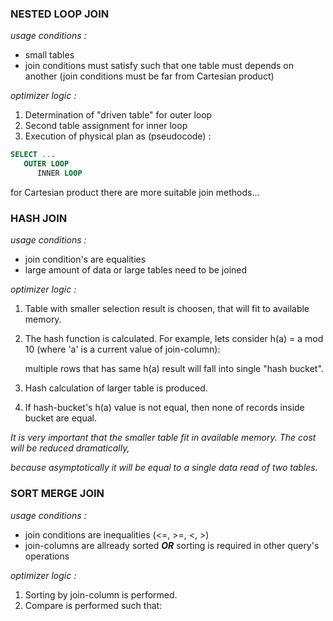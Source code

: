 ### NESTED LOOP JOIN

_usage conditions :_
- small tables
- join conditions must satisfy such that one table must depends on another 
(join conditions must be far from Cartesian product)

_optimizer logic :_
1. Determination of "driven table" for outer loop
2. Second table assignment for inner loop
3. Execution of physical plan as (pseudocode) :
```sql
SELECT ...
   OUTER LOOP
      INNER LOOP
```
for Cartesian product there are more suitable join methods...

### HASH JOIN

_usage conditions :_
- join condition's are equalities
- large amount of data or large tables need to be joined

_optimizer logic :_
1. Table with smaller selection result is choosen, that will fit to available memory.
2. The hash function is calculated. For example, lets consider h(a) = a mod 10 (where 'a' is a current value of join-column):
   
   multiple rows that has same h(a) result will fall into single "hash bucket".
3. Hash calculation of larger table is produced.
4. If hash-bucket's h(a) value is not equal, then none of records inside bucket are equal.

_It is very important that the smaller table fit in available memory. The cost will be reduced dramatically,_

_because asymptotically it will be equal to a single data read of two tables._

### SORT MERGE JOIN

_usage conditions :_
- join conditions are inequalities (<=, >=, <, >)
- join-columns are allready sorted ***OR*** sorting is required in other query's operations

_optimizer logic :_



1. Sorting by join-column is performed.
2. Compare is performed such that:


